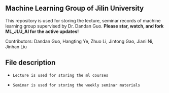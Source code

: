 ## Machine Learning Group of Jilin University
This repository is used for storing the lecture, seminar records of machine learning group supervised by Dr. Dandan Guo.
__Please star, watch, and fork ML_JLU_AI for the active updates!__

Contributors: Dandan Guo, Hangting Ye, Zhuo Li, Jintong Gao, Jiani Ni, Jinhan Liu

## File description
* ```Lecture is used for storing the ml courses```

* ```Seminar is used for storing the weekly seminar materials```


